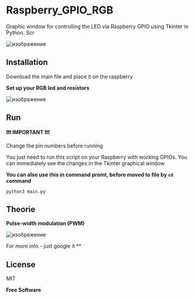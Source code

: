 # Raspberry_GPIO_RGB
Graphic window for controlling the LED via Raspberry GPIO using Tkinter in Python. Scr


![изображение](https://user-images.githubusercontent.com/61389445/224505221-2708d495-ecd5-4484-9be1-6e93108b00ab.png)

## Installation
Download the main file and place it on the raspberry 

**Set up your RGB led and resistors**

![изображение](https://user-images.githubusercontent.com/61389445/224506027-fc982fa5-26a9-4189-9868-c9837eb2bed2.png)


## Run

**❗️❗️❗️ IMPORTANT ❗️❗️❗️**

Change the pin numbers before running


You just need to run this script on your Raspberry with working GPIOs. You can immediately see the changes in the Tkinter graphical window


**You can also use this in command promt, before moved to file by ```cd``` command**
```
python3 main.py
```

## Theorie
**Pulse-width modulation (PWM)**

![изображение](https://user-images.githubusercontent.com/61389445/224505908-fbce18da-fe36-41ad-9337-f55ee124f66d.png)


For more info - just google it **^^**


## License

MIT

**Free Software**
